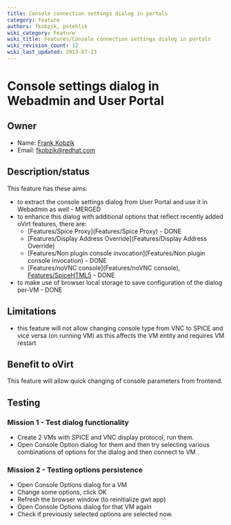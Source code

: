 ```yaml
---
title: Console connection settings dialog in portals
category: feature
authors: fkobzik, pstehlik
wiki_category: Feature
wiki_title: Features/Console connection settings dialog in portals
wiki_revision_count: 12
wiki_last_updated: 2013-07-23
---
```


# Console settings dialog in Webadmin and User Portal

## Owner

*   Name: [Frank Kobzik](User:Fkobzik)
*   Email: <fkobzik@redhat.com>

## Description/status

This feature has these aims:

*   to extract the console settings dialog from User Portal and use it in Webadmin as well - MERGED
*   to enhance this dialog with additional options that reflect recently added oVirt features, there are:
    -   [Features/Spice Proxy](Features/Spice Proxy) - DONE
    -   [Features/Display Address Override](Features/Display Address Override)
    -   [Features/Non plugin console invocation](Features/Non plugin console invocation) - DONE
    -   [Features/noVNC console](Features/noVNC console), [Features/SpiceHTML5](Features/SpiceHTML5) - DONE
*   to make use of browser local storage to save configuration of the dialog per-VM - DONE

## Limitations

*   this feature will not allow changing console type from VNC to SPICE and vice versa (on running VM) as this affects the VM entity and requires VM restart

## Benefit to oVirt

This feature will allow quick changing of console parameters from frontend.

## Testing

### Mission 1 - Test dialog functionality

*   Create 2 VMs with SPICE and VNC display protocol, run them.
*   Open Console Option dialog for them and then try selecting various combinations of options for the dialog and then connect to VM .

### Mission 2 - Testing options persistence

*   Open Console Options dialog for a VM
*   Change some options, click OK
*   Refresh the browser window (to reinitialize gwt app)
*   Open Console Options dialog for that VM again
*   Check if previously selected options are selected now.

